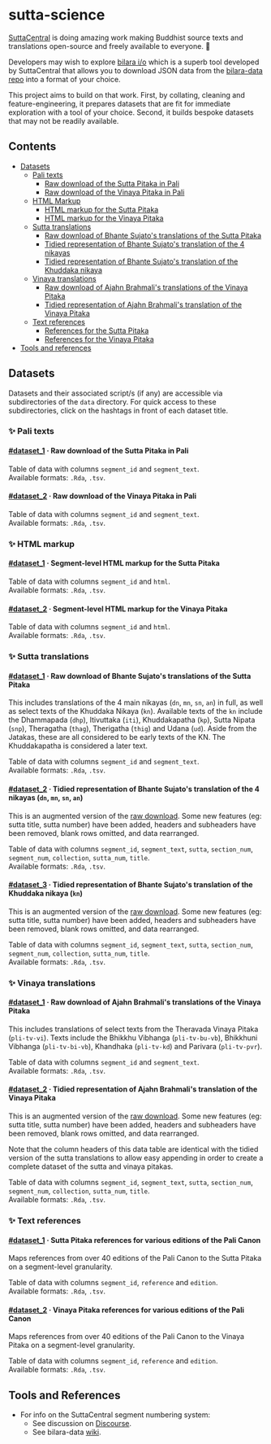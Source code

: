 # sutta-science

[SuttaCentral](https://github.com/suttacentral) is doing amazing work making Buddhist source texts and translations open-source and freely available to everyone. :tada: 

Developers may wish to explore [bilara i/o](https://github.com/suttacentral/bilara-data/wiki/Bilara-io) which is a superb tool developed by SuttaCentral that allows you to download JSON data from the [bilara-data repo](https://github.com/suttacentral/bilara-data) into a format of your choice. 

This project aims to build on that work. First, by collating, cleaning and feature-engineering, it prepares datasets that are fit for immediate exploration with a tool of your choice. Second, it builds bespoke datasets that may not be readily available.

## Contents

* [Datasets](#datasets)
    * [Pali texts](#pali-texts)
        - [Raw download of the Sutta Pitaka in Pali](#pali-texts-dataset-1)
        - [Raw download of the Vinaya Pitaka in Pali](#pali-texts-dataset-2)
    * [HTML Markup](#html-markup)
        - [HTML markup for the Sutta Pitaka](#html-markup-dataset-1)
        - [HTML markup for the Vinaya Pitaka](#html-markup-dataset-2)
    * [Sutta translations](#sutta-translations)
        - [Raw download of Bhante Sujato's translations of the Sutta Pitaka](#sutta-translations-dataset-1) 
        - [Tidied representation of Bhante Sujato's translation of the 4 nikayas](#sutta-translations-dataset-2)
        - [Tidied representation of Bhante Sujato's translation of the Khuddaka nikaya](#sutta-translations-dataset-3)
    * [Vinaya translations](#vinaya-translations)
        - [Raw download of Ajahn Brahmali's translations of the Vinaya Pitaka](#vinaya-translations-dataset-1)
        - [Tidied representation of Ajahn Brahmali's translation of the Vinaya Pitaka](#vinaya-translations-dataset-2)
    * [Text references](#text-references)
        - [References for the Sutta Pitaka](#text-references-dataset-1)
        - [References for the Vinaya Pitaka](#text-references-dataset-2)
* [Tools and references](#tools-and-references)

## Datasets

Datasets and their associated script/s (if any) are accessible via subdirectories of the `data` directory. For quick access to these subdirectories, click on the hashtags in front of each dataset title. 

### :sparkles: Pali texts

#### [#dataset_1](https://github.com/chaz23/sutta-science/tree/main/data/pali-texts/dataset_1) <a name="pali-texts-dataset-1"></a>· Raw download of the Sutta Pitaka in Pali

Table of data with columns `segment_id` and `segment_text`.  
Available formats: `.Rda`, `.tsv`.

#### [#dataset_2](https://github.com/chaz23/sutta-science/tree/main/data/pali-texts/dataset_2) <a name="pali-texts-dataset-2"></a>· Raw download of the Vinaya Pitaka in Pali

Table of data with columns `segment_id` and `segment_text`.  
Available formats: `.Rda`, `.tsv`.

### :sparkles: HTML markup

#### [#dataset_1](https://github.com/chaz23/sutta-science/tree/main/data/html/dataset_1) <a name="html-markup-dataset-1"></a>· Segment-level HTML markup for the Sutta Pitaka

Table of data with columns `segment_id` and `html`.  
Available formats: `.Rda`, `.tsv`.

#### [#dataset_2](https://github.com/chaz23/sutta-science/tree/main/data/html/dataset_2) <a name="html-markup-dataset-2"></a>· Segment-level HTML markup for the Vinaya Pitaka

Table of data with columns `segment_id` and `html`.  
Available formats: `.Rda`, `.tsv`.

### :sparkles: Sutta translations 

#### [#dataset_1](https://github.com/chaz23/sutta-science/tree/main/data/sutta-translations/dataset_1) <a name="sutta-translations-dataset-1"></a>· Raw download of Bhante Sujato's translations of the Sutta Pitaka  

This includes translations of the 4 main nikayas (`dn`, `mn`, `sn`, `an`) in full, as well as select texts of the Khuddaka Nikaya (`kn`). Available texts of the `kn` include the Dhammapada (`dhp`), Itivuttaka (`iti`), Khuddakapatha (`kp`), Sutta Nipata (`snp`), Theragatha (`thag`), Therigatha (`thig`) and Udana (`ud`). Aside from the Jatakas, these are all considered to be early texts of the KN. The Khuddakapatha is considered a later text.

Table of data with columns `segment_id` and `segment_text`.  
Available formats: `.Rda`, `.tsv`.  

#### [#dataset_2](https://github.com/chaz23/sutta-science/tree/main/data/sutta-translations/dataset_2) <a name="sutta-translations-dataset-2"></a>· Tidied representation of Bhante Sujato's translation of the 4 nikayas (`dn`, `mn`, `sn`, `an`) 

This is an augmented version of the [raw download](#sutta-translations-dataset-1). Some new features (eg: sutta title, sutta number) have been added, headers and subheaders have been removed, blank rows omitted, and data rearranged.

Table of data with columns `segment_id`, `segment_text`, `sutta`, `section_num`, `segment_num`, `collection`, `sutta_num`, `title`.  
Available formats: `.Rda`, `.tsv`.  

#### [#dataset_3](https://github.com/chaz23/sutta-science/tree/main/data/sutta-translations/dataset_3) <a name="sutta-translations-dataset-3"></a>· Tidied representation of Bhante Sujato's translation of the Khuddaka nikaya (`kn`)

This is an augmented version of the [raw download](#sutta-translations-dataset-1). Some new features (eg: sutta title, sutta number) have been added, headers and subheaders have been removed, blank rows omitted, and data rearranged.

Table of data with columns `segment_id`, `segment_text`, `sutta`, `section_num`, `segment_num`, `collection`, `sutta_num`, `title`.  
Available formats: `.Rda`, `.tsv`.


### :sparkles: Vinaya translations

#### [#dataset_1](https://github.com/chaz23/sutta-science/tree/main/data/vinaya-translations/dataset_1) <a name="vinaya-translations-dataset-1"></a>· Raw download of Ajahn Brahmali's translations of the Vinaya Pitaka 

This includes translations of select texts from the Theravada Vinaya Pitaka (`pli-tv-vi`). Texts include the Bhikkhu Vibhanga (`pli-tv-bu-vb`), Bhikkhuni Vibhanga (`pli-tv-bi-vb`), Khandhaka (`pli-tv-kd`) and Parivara (`pli-tv-pvr`).

Table of data with columns `segment_id` and `segment_text`.  
Available formats: `.Rda`, `.tsv`.


#### [#dataset_2](https://github.com/chaz23/sutta-science/tree/main/data/vinaya-translations/dataset_2) <a name="vinaya-translations-dataset-2"></a>· Tidied representation of Ajahn Brahmali's translation of the Vinaya Pitaka  

This is an augmented version of the [raw download](#vinaya-translations-dataset-1). Some new features (eg: sutta title, sutta number) have been added, headers and subheaders have been removed, blank rows omitted, and data rearranged. 

Note that the column headers of this data table are identical with the tidied version of the sutta translations to allow easy appending in order to create a complete dataset of the sutta and vinaya pitakas.

Table of data with columns `segment_id`, `segment_text`, `sutta`, `section_num`, `segment_num`, `collection`, `sutta_num`, `title`.  
Available formats: `.Rda`, `.tsv`.

### :sparkles: Text references

#### [#dataset_1](https://github.com/chaz23/sutta-science/tree/main/data/references/dataset_1) <a name="text-references-dataset-1"></a>· Sutta Pitaka references for various editions of the Pali Canon

Maps references from over 40 editions of the Pali Canon to the Sutta Pitaka on a segment-level granularity.

Table of data with columns `segment_id`, `reference` and `edition`.  
Available formats: `.Rda`, `.tsv`.

#### [#dataset_2](https://github.com/chaz23/sutta-science/tree/main/data/references/dataset_2) <a name="text-references-dataset-2"></a>· Vinaya Pitaka references for various editions of the Pali Canon

Maps references from over 40 editions of the Pali Canon to the Vinaya Pitaka on a segment-level granularity.

Table of data with columns `segment_id`, `reference` and `edition`.  
Available formats: `.Rda`, `.tsv`.

## Tools and References

* For info on the SuttaCentral segment numbering system:
    * See discussion on [Discourse](https://discourse.suttacentral.net/t/making-sense-of-the-segment-numbering-system/23121).
    * See bilara-data [wiki](https://github.com/suttacentral/bilara-data/wiki/Bilara-segment-number-spec).